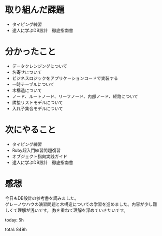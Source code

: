 #  取り組んだ課題
- タイピング練習
- 達人に学ぶDB設計　徹底指南書


# 分かったこと
- データクレンジングについて
- 名寄せについて
- ビジネスロジックをアプリケーションコードで実装する
- 一時テーブルについて
- 木構造について
- ノード、ルートノード、リーフノード、内部ノード、経路について
- 隣接リストモデルについて
- 入れ子集合モデルについて
  
  
# 次にやること
- タイピング練習
- Ruby超入門練習問題復習
- オブジェクト指向実践ガイド
- 達人に学ぶDB設計　徹底指南書



# 感想
今日もDB設計の参考書を読みました。  
グレーノウハウの演習問題と木構造についての学習を進めました。内容が少し難しくて理解が浅いです。
数を重ねて理解を深めていきたいです。

today: 5h

total: 849h
